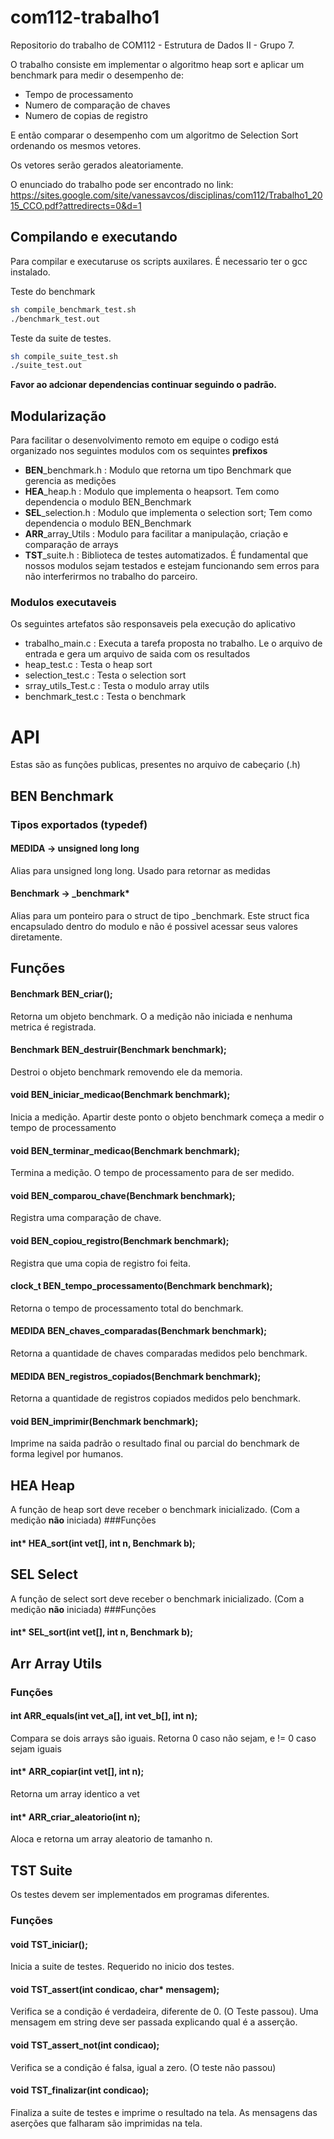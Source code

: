 # com112-trabalho1
Repositorio do trabalho de COM112 - Estrutura de Dados II - Grupo 7.

O trabalho consiste em implementar o algoritmo heap sort e aplicar um benchmark
para medir o desempenho de:

- Tempo de processamento
- Numero de comparação de chaves
- Numero de copias de registro

E então comparar o desempenho com um algoritmo de Selection Sort ordenando os mesmos 
vetores.

Os vetores serão gerados aleatoriamente.

O enunciado do trabalho pode ser encontrado no link: https://sites.google.com/site/vanessavcos/disciplinas/com112/Trabalho1_2015_CCO.pdf?attredirects=0&d=1


## Compilando e executando
Para compilar e executaruse os scripts auxilares. É necessario ter o gcc instalado.

Teste do benchmark
```sh
sh compile_benchmark_test.sh
./benchmark_test.out
```

Teste da suite de testes.
```sh
sh compile_suite_test.sh
./suite_test.out
```

**Favor ao adcionar dependencias continuar seguindo o padrão.**


## Modularização

Para facilitar o desenvolvimento remoto em equipe o codigo está organizado nos 
seguintes modulos com os sequintes **prefixos**

- **BEN**_benchmark.h : Modulo que retorna um tipo Benchmark que gerencia as medições
- **HEA**_heap.h : Modulo que implementa o heapsort. Tem como dependencia o modulo BEN_Benchmark
- **SEL**_selection.h : Modulo que implementa o selection sort; Tem como dependencia o modulo BEN_Benchmark
- **ARR**_array_Utils : Modulo para facilitar a manipulação, criação e comparação de arrays 
- **TST**_suite.h : Biblioteca de testes automatizados. É fundamental que nossos 
modulos sejam testados e estejam funcionando sem erros para não interferirmos no 
trabalho do parceiro.

### Modulos executaveis

Os seguintes artefatos são responsaveis pela execução do aplicativo
- trabalho_main.c : Executa a tarefa proposta no trabalho. Le o arquivo de entrada 
e gera um arquivo de saida com os resultados
- heap_test.c : Testa o heap sort
- selection_test.c : Testa o selection sort
- srray_utils_Test.c : Testa o modulo array utils
- benchmark_test.c : Testa o benchmark

# API

Estas são as funções publicas, presentes no arquivo de cabeçario (.h)

## BEN Benchmark

### Tipos exportados (typedef)

#### MEDIDA -> unsigned long long
Alias para unsigned long long. Usado para retornar as medidas

#### Benchmark -> _benchmark*
Alias para um ponteiro para o struct de tipo _benchmark. Este struct fica encapsulado 
dentro do modulo e não é possivel acessar seus valores diretamente.

## Funções



#### Benchmark BEN_criar();
Retorna um objeto benchmark. O a medição não iniciada e nenhuma metrica 
é registrada.

#### Benchmark BEN_destruir(Benchmark benchmark);
Destroi o objeto benchmark removendo ele da memoria.

#### void BEN_iniciar_medicao(Benchmark benchmark);
Inicia a medição. Apartir deste ponto o objeto benchmark começa a medir o tempo 
de processamento

#### void BEN_terminar_medicao(Benchmark benchmark);
Termina a medição. O tempo de processamento para de ser medido.

#### void BEN_comparou_chave(Benchmark benchmark);
Registra uma comparação de chave.

#### void BEN_copiou_registro(Benchmark benchmark);
Registra que uma copia de registro foi feita.

#### clock_t BEN_tempo_processamento(Benchmark benchmark);
Retorna o tempo de processamento total do benchmark.

#### MEDIDA BEN_chaves_comparadas(Benchmark benchmark);
Retorna a quantidade de chaves comparadas medidos pelo benchmark.

#### MEDIDA BEN_registros_copiados(Benchmark benchmark);
Retorna a quantidade de registros copiados medidos pelo benchmark.

#### void BEN_imprimir(Benchmark benchmark);
Imprime na saida padrão o resultado final ou parcial do benchmark de forma legivel 
por humanos.


## HEA Heap
A função de heap sort deve receber o benchmark inicializado. (Com a medição **não** iniciada)
###Funções
#### int* HEA_sort(int vet[], int n, Benchmark b);


## SEL Select
A função de select sort deve receber o benchmark inicializado. (Com a medição **não** iniciada)
###Funções
#### int* SEL_sort(int vet[], int n, Benchmark b);

## Arr Array Utils
### Funções
#### int ARR_equals(int vet_a[], int vet_b[], int n);
Compara se dois arrays são iguais. Retorna 0 caso não sejam, e != 0 caso sejam iguais

#### int* ARR_copiar(int vet[], int n);
Retorna um array identico a vet

#### int* ARR_criar_aleatorio(int n);
Aloca e retorna um array aleatorio de tamanho n.


## TST Suite
Os testes devem ser implementados em programas diferentes.

### Funções
#### void TST_iniciar();
Inicia a suite de testes. Requerido no inicio dos testes.

#### void TST_assert(int condicao, char* mensagem);
Verifica se a condição é verdadeira, diferente de 0. (O Teste passou). Uma 
mensagem em string deve ser passada explicando qual é a asserção.

#### void TST_assert_not(int condicao);
Verifica se a condição é falsa, igual a zero. (O teste não passou)

#### void TST_finalizar(int condicao);
Finaliza a suite de testes e imprime o resultado na tela. As mensagens das 
aserções que falharam são imprimidas na tela.





 




